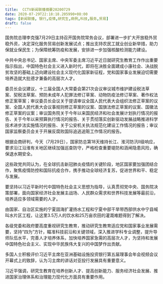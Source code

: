 ```yaml
---
title:  CCTV新闻联播摘要20200729
date: 2020-07-29T22:18:18.205990+08:00
tags: [新闻联播, 银行,疫情,研究生,病例,科技,服务,贸易]
draft: false
---
```


国务院总理李克强7月29日主持召开国务院常务会议，部署进一步扩大开放稳外贸稳外资，决定深化<span class="keywords_fund">服务</span><span class="keywords_fund">贸易</span>创新发展试点；推出支持农民工就业创业新举措，助力保就业保民生；为保障统筹防疫和发展，安排进一步加强核酸检测能力建设。

中共中央总书记、国家主席、中央军委主席习近平近日就<span class="keywords_content">研究生</span>教育工作作出重要指示指出，中国特色社会主义进入新时代，即将在决胜全面建成小康社会、决战脱贫攻坚的基础上迈向建设社会主义现代化国家新征程，党和国家事业发展迫切需要培养造就大批德才兼备的高层次人才。

委员长会议建议，十三届全国人大常委会第21次会议审议城市维护建设税法草案、契税法草案、预防未成年人犯罪法修订草案、动物防疫法修订草案、著作权法修正案草案；审议委员长会议关于提请审议全国人民代表大会组织法修正草案的议案、全国人民代表大会议事规则修正草案的议案、国旗法修正草案的议案、国徽法修正草案的议案；审议国务院关于今年以来国民经济和社会发展计划执行情况的报告、关于今年以来预算执行情况的报告、关于贯彻落实创新驱动发展战略推进科学技术进步法实施情况的报告、关于公安机关执法规范化建设工作情况的报告；审议国家监察委员会关于开展反腐败国际追逃追赃工作情况的报告。

根据会商研判，今天（7月29日），国家防总第18天维持长江、淮河防汛Ⅱ级响应，要求沿江沿淮有关地区继续加强巡查防守，严格检查重要堤防和涵闸隐患风险，确保退水期安全。

这些政党共同认为，在全球抗击新冠肺炎<span class="keywords_content">疫情</span>的关键阶段，地区国家要加强团结合作，聚焦<span class="keywords_content">疫情</span>防控和国际抗疫合作，携手推动全球经济复苏，促进世界和平、稳定与发展。

要坚持以习近平新时代中国特色社会主义思想为指导，认真贯彻党中央、国务院决策部署，面向国家经济社会发展主战场、人民群众需求和世界<span class="keywords_fund">科技</span>发展等最前沿，培养适应多领域需要的人才。

由国家、自治区实施的宁夏固海扩灌扬水工程和宁夏中部干旱带西部供水中宁县喊叫水片区工程，让这里3.5万人的饮水和25万亩农田的灌溉难题得到了解决。

各级党委和政府要高度重视<span class="keywords_content">研究生</span>教育，推动<span class="keywords_content">研究生</span>教育适应党和国家事业发展需要，坚持“四为”方针，瞄准<span class="keywords_fund">科技</span>前沿和关键领域，深入推进学科专业调整，提升导师队伍水平，完善人才培养体系，加快培养国家急需的高层次人才，为坚持和发展中国特色社会主义、实现中华民族伟大复兴的中国梦作出贡献。

多国人士积极评价习近平主席在亚洲基础设施投资<span class="keywords_fund">银行</span>第五届理事会年会视频会议开幕式上的致辞，认为习主席的讲话对亚投行发展具有重要意义。

习近平强调，<span class="keywords_content">研究生</span>教育在培养创新人才、提高创新能力、<span class="keywords_fund">服务</span>经济社会发展、推进国家治理体系和治理能力现代化方面具有重要作用。
